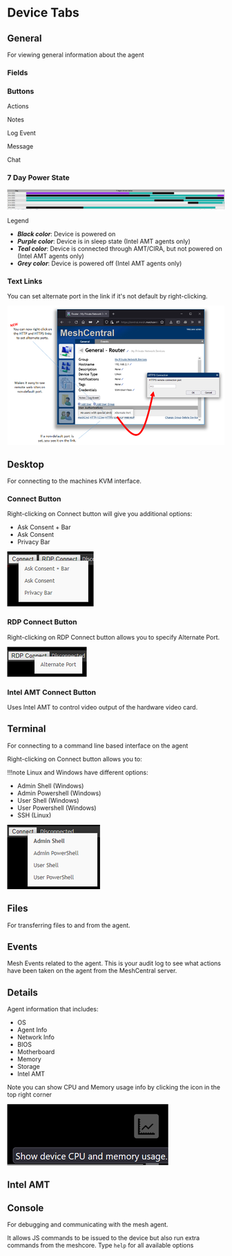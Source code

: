 # Device Tabs

## General

For viewing general information about the agent

### Fields

### Buttons

Actions

Notes

Log Event

Message

Chat

### 7 Day Power State

![](images/7daypowerstate.png)

Legend

* **_Black color_**: Device is powered on
* **_Purple color_**: Device is in sleep state (Intel AMT agents only)
* **_Teal color_**: Device is connected through AMT/CIRA, but not powered on (Intel AMT agents only)
* **_Grey color_**: Device is powered off (Intel AMT agents only)

### Text Links

You can set alternate port in the link if it's not default by right-clicking.

![](images/general_alternateports.png)


## Desktop

For connecting to the machines KVM interface.

### Connect Button

Right-clicking on Connect button will give you additional options:

* Ask Consent + Bar
* Ask Consent
* Privacy Bar

![](images/desktop_connectbutton.png)

### RDP Connect Button

Right-clicking on RDP Connect button allows you to specify Alternate Port.

![](images/desktop_rdpconnectbutton.png)

### Intel AMT Connect Button

Uses Intel AMT to control video output of the hardware video card.

## Terminal

For connecting to a command line based interface on the agent

Right-clicking on Connect button allows you to:

!!!note
    Linux and Windows have different options:

* Admin Shell (Windows)
* Admin Powershell (Windows)
* User Shell (Windows)
* User Powershell (Windows)
* SSH (Linux)

![](images/terminal_connectbutton.png)

## Files
 
For transferring files to and from the agent.

## Events

Mesh Events related to the agent. This is your audit log to see what actions have been taken on the agent from the MeshCentral server.

## Details

Agent information that includes:

* OS
* Agent Info
* Network Info
* BIOS
* Motherboard
* Memory
* Storage
* Intel AMT

Note you can show CPU and Memory usage info by clicking the icon in the top right corner

![](images/details_cpuram.png)

## Intel AMT

## Console

For debugging and communicating with the mesh agent. 

It allows JS commands to be issued to the device but also run extra commands from the meshcore. Type `help` for all available options
